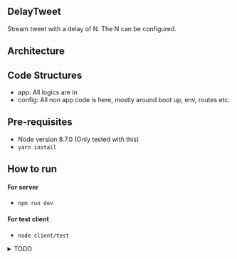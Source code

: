 ## DelayTweet

Stream tweet with a delay of N. The N can be configured.

## Architecture



## Code Structures

- app: All logics are in 
- config: All non app code is here, mostly around boot up, env, routes etc.

## Pre-requisites

- Node version 8.7.0 (Only tested with this)
- `yarn install`

## How to run

#### For server

- `npm run dev`

#### For test client

- `node client/test`


<details>
<summary>TODO</summary>

## TODO

- [ ] Add test
- [ ] Deployment

</details>


